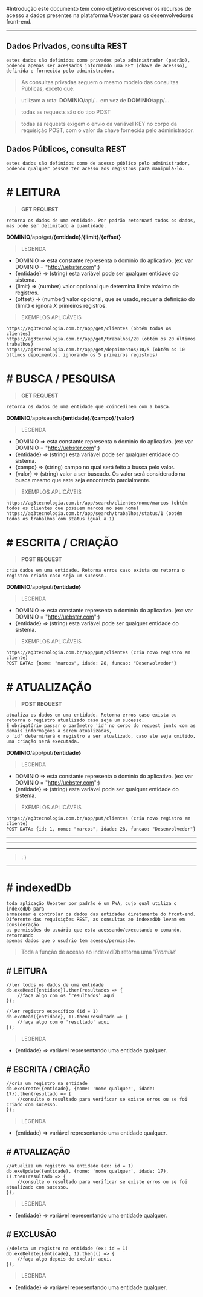 #Introdução
    este documento tem como objetivo descrever os recursos de acesso a dados 
    presentes na plataforma Uebster para os desenvolvedores front-end.
***

## Dados Privados, consulta REST
    estes dados são definidos como privados pelo administrador (padrão), 
    podendo apenas ser acessados informando uma KEY (chave de acessso), 
    definida e fornecida pelo administrador.
    
> As consultas privadas seguem o mesmo modelo das consultas Públicas, exceto que:

>utilizam a rota: **DOMINIO**/api/... em vez de **DOMINIO**/app/...

>todas as requests são do tipo POST

>todas as requests exigem o envio da variável KEY no corpo da requisição POST, com o valor da chave fornecida pelo administrador.
  
## Dados Públicos, consulta REST
    estes dados são definidos como de acesso público pelo administrador, 
    podendo qualquer pessoa ter acesso aos registros para manipulá-lo.

# # LEITURA
> **GET REQUEST**

    retorna os dados de uma entidade. Por padrão retornará todos os dados, mas pode ser delimitado a quantidade.

**DOMINIO**/app/get/**{entidade}**/**{limit}**/**{offset}**

>LEGENDA
* DOMINIO => esta constante representa o domínio do aplicativo. (ex: var DOMINIO = "http://uebster.com";)
* {entidade} => (string) esta variável pode ser qualquer entidade do sistema.
* {limit} => (number) valor opcional que determina limite máximo de registros.
* {offset} => (number) valor opcional, que se usado, requer a definição do {limit} e ignora _X_ primeiros registros.

>EXEMPLOS APLICÁVEIS
   
    https://ag3tecnologia.com.br/app/get/clientes (obtém todos os clientes)
    https://ag3tecnologia.com.br/app/get/trabalhos/20 (obtém os 20 últimos trabalhos)
    https://ag3tecnologia.com.br/app/get/depoimentos/10/5 (obtém os 10 últimos depoimentos, ignorando os 5 primeiros registros)
   
# # BUSCA / PESQUISA
> **GET REQUEST**

    retorna os dados de uma entidade que coincedirem com a busca.

**DOMINIO**/app/search/**{entidade}**/**{campo}**/**{valor}**

>LEGENDA
* DOMINIO => esta constante representa o domínio do aplicativo. (ex: var DOMINIO = "http://uebster.com";)
* {entidade} => (string) esta variável pode ser qualquer entidade do sistema.
* {campo} => (string) campo no qual será feito a busca pelo valor.
* {valor} => (string) valor a ser buscado. Os valor será considerado na busca mesmo que este seja encontrado parcialmente.

>EXEMPLOS APLICÁVEIS
   
    https://ag3tecnologia.com.br/app/search/clientes/nome/marcos (obtém todos os clientes que possuem marcos no seu nome)
    https://ag3tecnologia.com.br/app/search/trabalhos/status/1 (obtém todos os trabalhos com status igual a 1)
    
# # ESCRITA / CRIAÇÃO
> **POST REQUEST**
    
    cria dados em uma entidade. Retorna erros caso exista ou retorna o registro criado caso seja um sucesso.

**DOMINIO**/app/put/**{entidade}**

>LEGENDA
* DOMINIO => esta constante representa o domínio do aplicativo. (ex: var DOMINIO = "http://uebster.com";)
* {entidade} => (string) esta variável pode ser qualquer entidade do sistema.

>EXEMPLOS APLICÁVEIS
   
    https://ag3tecnologia.com.br/app/put/clientes (cria novo registro em cliente)
    POST DATA: {nome: "marcos", idade: 28, funcao: "Desenvolvedor"}
    
# # ATUALIZAÇÃO
> **POST REQUEST**
    
    atualiza os dados em uma entidade. Retorna erros caso exista ou retorna o registro atualizado caso seja um sucesso.
    É obrigatório passar o parâmetro 'id' no corpo do request junto com as demais informações a serem atualizadas,
    o 'id' determinará o registro a ser atualizado, caso ele seja omitido, uma criação será executada.

**DOMINIO**/app/put/**{entidade}**

>LEGENDA
* DOMINIO => esta constante representa o domínio do aplicativo. (ex: var DOMINIO = "http://uebster.com";)
* {entidade} => (string) esta variável pode ser qualquer entidade do sistema.

>EXEMPLOS APLICÁVEIS
   
    https://ag3tecnologia.com.br/app/put/clientes (cria novo registro em cliente)
    POST DATA: {id: 1, nome: "marcos", idade: 28, funcao: "Desenvolvedor"}


***
***
***
>: )
***
# # indexedDb
    toda aplicação Uebster por padrão é um PWA, cujo qual utiliza o indexedDb para 
    armazenar e controlar os dados das entidades diretamente do front-end. 
    Diferente das requisições REST, as consultas ao indexedDb levam em consideração
    as permissões do usuário que esta acessando/executando o comando, retornando 
    apenas dados que o usuário tem acesso/permissão.
    
> Toda a função de acesso ao indexedDb retorna uma '_Promise_'

## # LEITURA
    //ler todos os dados de uma entidade
    db.exeRead({entidade}).then(resultados => {
        //faça algo com os 'resultados' aqui
    });
    
    //ler registro específico (id = 1)
    db.exeRead({entidade}, 1).then(resultado => {
        //faça algo com o 'resultado' aqui
    });
    
> LEGENDA

* {entidade} => variável representando uma entidade qualquer.
 
## # ESCRITA / CRIAÇÃO
    //cria um registro na entidade
    db.exeCreate({entidade}, {nome: 'nome qualquer', idade: 17}).then(resultado => {
        //consulte o resultado para verificar se existe erros ou se foi criado com sucesso.
    });
    
> LEGENDA

* {entidade} => variável representando uma entidade qualquer.

## # ATUALIZAÇÃO
    //atualiza um registro na entidade (ex: id = 1)
    db.exeUpdate({entidade}, {nome: 'nome qualquer', idade: 17}, 1).then(resultado => {
        //consulte o resultado para verificar se existe erros ou se foi atualizado com sucesso.
    });
    
> LEGENDA

* {entidade} => variável representando uma entidade qualquer.
## # EXCLUSÃO
    //deleta um registro na entidade (ex: id = 1)
    db.exeDelete({entidade}, 1).then(() => {
        //faça algo depois de excluir aqui.
    });
    
> LEGENDA

* {entidade} => variável representando uma entidade qualquer.